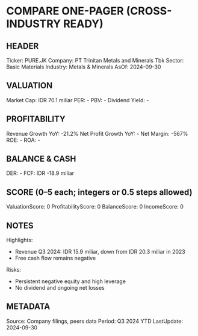 # COMPARE ONE-PAGER (CROSS-INDUSTRY READY)

## HEADER
Ticker: PURE.JK
Company: PT Trinitan Metals and Minerals Tbk
Sector: Basic Materials
Industry: Metals & Minerals
AsOf: 2024-09-30

## VALUATION
Market Cap: IDR 70.1 miliar
PER: -
PBV: -
Dividend Yield: -

## PROFITABILITY
Revenue Growth YoY: -21.2%
Net Profit Growth YoY: -
Net Margin: -567%
ROE: -
ROA: -

## BALANCE & CASH
DER: -
FCF: IDR -18.9 miliar

## SCORE (0–5 each; integers or 0.5 steps allowed)
ValuationScore: 0
ProfitabilityScore: 0
BalanceScore: 0
IncomeScore: 0

## NOTES
Highlights:
- Revenue Q3 2024: IDR 15.9 miliar, down from IDR 20.3 miliar in 2023
- Free cash flow remains negative

Risks:
- Persistent negative equity and high leverage
- No dividend and ongoing net losses

## METADATA
Source: Company filings, peers data
Period: Q3 2024 YTD
LastUpdate: 2024-09-30